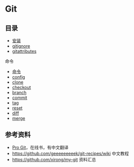 # Git

## 目录

- [安装](install.md)
- [gitignore](gitignore.md)
- [gitattributes](gitattributes.md)

命令

- [命令](commands/index.md)
- [config](commands/config.md)
- [clone](commands/clone.md)
- [checkout](commands/checkout.md)
- [branch](commands/branch.md)
- [commit](commands/commit.md)
- [tag](commands/tag.md)
- [reset](commands/reset.md)
- [diff](commands/diff.md)
- [merge](commands/merge.md)

## 参考资料

- [Pro Git](https://git-scm.com/book/en/v2)，在线书，有中文翻译
- <https://github.com/geeeeeeeeek/git-recipes/wiki> 中文教程
- <https://github.com/xirong/my-git> 资料汇总

